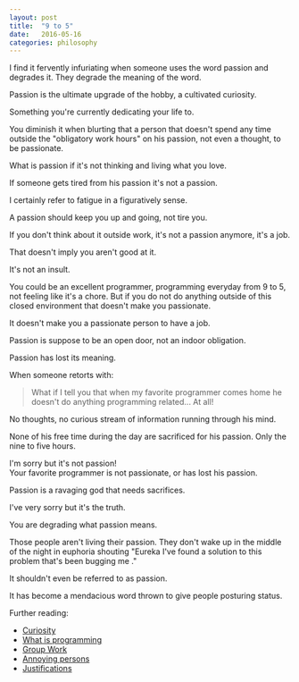 ```yaml
---
layout: post
title:  "9 to 5"
date:   2016-05-16
categories: philosophy
---
```



I find it fervently infuriating when someone uses the word passion and degrades it.
They degrade the meaning of the word.

Passion is the ultimate upgrade of the hobby, a cultivated curiosity.

Something you're currently dedicating your life to.

You diminish it when blurting that a person that doesn't spend any time
outside the "obligatory work hours" on his passion, not even a thought, to be
passionate.

What is passion if it's not thinking and living what you love.

If someone gets tired from his passion it's not a passion.

I certainly refer to fatigue in a figuratively sense.

A passion should keep you up and going, not tire you.

If you don't think about it outside work, it's not a passion anymore, it's a
job.

That doesn't imply you aren't good at it.

It's not an insult.

You could be an excellent programmer, programming everyday from 9 to 5, not
feeling like it's a chore. But if you do not do anything outside of this closed
environment that doesn't make you passionate.

It doesn't make you a passionate person to have a job.

Passion is suppose to be an open door, not an indoor obligation.

Passion has lost its meaning.

When someone retorts with:

> What if I tell you that when my favorite programmer comes home he doesn't do
> anything programming related... At all!

No thoughts, no curious stream of information running through his mind.

None of his free time during the day are sacrificed for his passion. Only the
nine to five hours.

I'm sorry but it's not passion!  
Your favorite programmer is not passionate, or has lost his passion.

Passion is a ravaging god that needs sacrifices.

I've very sorry but it's the truth.

You are degrading what passion means.

Those people aren't living their passion.
They don't wake up in the middle of the night in euphoria shouting "Eureka I've
found a solution to this problem that's been bugging me ."

It shouldn't even be referred to as passion.

It has become a mendacious word thrown to give people posturing status.

Further reading:

* [Curiosity](http://venam.nixers.net/blog/philosophy/2014/10/20/curiosity.html)
* [What is programming](http://venam.nixers.net/blog/programming/2015/11/04/what-is-programming.html)
* [Group Work](http://venam.nixers.net/blog/programming/2015/09/25/group-work.html)
* [Annoying persons](http://venam.nixers.net/blog/psychology/2016/01/27/dammit.html)
* [Justifications](http://venam.nixers.net/blog/philosophy/2015/08/01/justification-after-actions.html)

